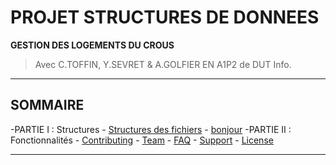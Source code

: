 # PROJET STRUCTURES DE DONNEES
**GESTION DES LOGEMENTS DU CROUS**
> Avec C.TOFFIN, Y.SEVRET & A.GOLFIER EN A1P2 de DUT Info.

---
## SOMMAIRE
-PARTIE I : Structures
    - [Structures des fichiers](#structure)
    - [bonjour](#bonjour)
-PARTIE II : Fonctionnalités
    - [Contributing](#contributing)
    - [Team](#team)
    - [FAQ](#faq)
    - [Support](#support)
    - [License](#license)

---
